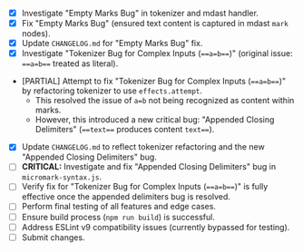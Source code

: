 - [X] Investigate "Empty Marks Bug" in tokenizer and mdast handler.
- [X] Fix "Empty Marks Bug" (ensured text content is captured in mdast `mark` nodes).
- [X] Update `CHANGELOG.md` for "Empty Marks Bug" fix.
- [X] Investigate "Tokenizer Bug for Complex Inputs (`==a=b==`)" (original issue: `==a=b==` treated as literal).
- [PARTIAL] Attempt to fix "Tokenizer Bug for Complex Inputs (`==a=b==`)" by refactoring tokenizer to use `effects.attempt`.
    - This resolved the issue of `a=b` not being recognized as content within marks.
    - However, this introduced a new critical bug: "Appended Closing Delimiters" (`==text==` produces content `text==`).
- [X] Update `CHANGELOG.md` to reflect tokenizer refactoring and the new "Appended Closing Delimiters" bug.
- [ ] **CRITICAL:** Investigate and fix "Appended Closing Delimiters" bug in `micromark-syntax.js`.
- [ ] Verify fix for "Tokenizer Bug for Complex Inputs (`==a=b==`)" is fully effective once the appended delimiters bug is resolved.
- [ ] Perform final testing of all features and edge cases.
- [ ] Ensure build process (`npm run build`) is successful.
- [ ] Address ESLint v9 compatibility issues (currently bypassed for testing).
- [ ] Submit changes.
